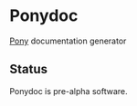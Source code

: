 # Ponydoc

[Pony](https://ponylang.io) documentation generator

## Status

Ponydoc is pre-alpha software.
